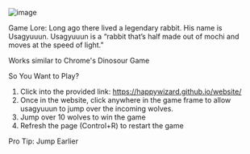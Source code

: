![image](https://github.com/user-attachments/assets/4fcd0e95-e291-4473-adf3-e0c55de6d7a2)

Game Lore:
Long ago there lived a legendary rabbit. His name is Usagyuuun. Usagyuuun is a “rabbit that’s half made out of mochi and moves at the speed of light.”

Works similar to Chrome's Dinosour Game

So You Want to Play?
1. Click into the provided link: https://happywizard.github.io/website/
2. Once in the website, click anywhere in the game frame to allow usagyuuun to jump over the incoming wolves.
3. Jump over 10 wolves to win the game
4. Refresh the page (Control+R) to restart the game

Pro Tip: Jump Earlier
